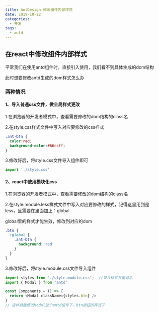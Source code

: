 ```yaml
---
title: AntDesign-修改组件内部样式
date: 2019-10-22
categories:
  - 开发
tags:
  - antd
---
```




## 在react中修改组件内部样式

平常我们在使用antd组件时，直接引入使用，我们看不到具体生成的dom结构

此时想要修改antd生成的dom样式怎么办

### 两种情况

#### 1、导入普通css文件，做全局样式更改

1.在浏览器的开发者模式中，查看需要修改的dom结构的class名

2.在style.css样式文件中写入对应要修改的css样式

```css
.ant-btn {
  color:red;
  background-color:#66ccff;
}
```

3.修改好后，将style.css文件导入组件即可

```js
import './style.css'
```



#### 2、react中使用模块化css

1.在浏览器的开发者模式中，查看需要修改的dom结构的class名

2.在style.module.less样式文件中写入对应要修改的样式，记得这里用到是less，且需要在里面加上：global

global里的样式才能生效，修改到对应的dom

```css
.btn {
  :global {
    .ant-btn {
      background:'red'
    }
  }
}
```

3.修改好后，将style.module.css文件导入组件

```js
import styles from './style.module.css';  //导入样式并重命名
import { Modal } from 'antd'

const Components = () => {
  return <Modal className={styles.btn} />
}
// 这样就能修改Modal这个antd组件下，btn按钮的样式了
```

